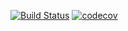 [![Build Status](https://travis-ci.org/mikhail43435/job4j_grabber.svg?branch=master)](https://travis-ci.org/mikhail43435/job4j_grabber)
[![codecov](https://codecov.io/gh/mikhail43435/job4j_grabber/branch/main/graph/badge.svg?token=YE16KMWTCG)](https://codecov.io/gh/mikhail43435/job4j_grabber)